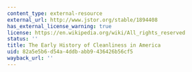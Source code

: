```yaml
---
content_type: external-resource
external_url: http://www.jstor.org/stable/1894408
has_external_license_warning: true
license: https://en.wikipedia.org/wiki/All_rights_reserved
status: ''
title: The Early History of Cleanliness in America
uid: 82a5e5b6-d54a-4ddb-abb9-436426b56cf5
wayback_url: ''
---
```

